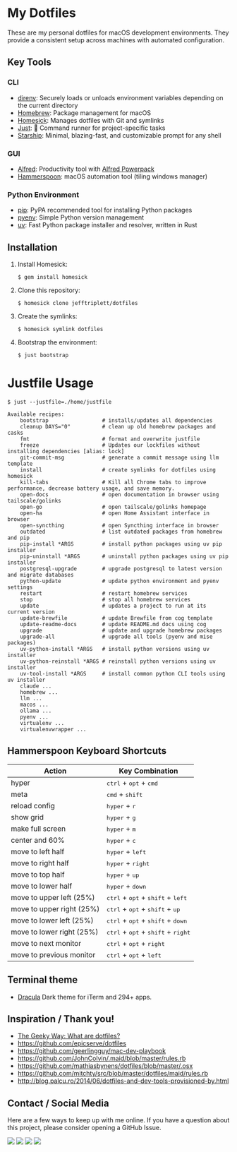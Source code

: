 # My Dotfiles

These are my personal dotfiles for macOS development environments. They provide a consistent setup across machines with automated configuration.

## Key Tools

### CLI

- [direnv][direnv]: Securely loads or unloads environment variables depending on the current directory
- [Homebrew][homebrew]: Package management for macOS
- [Homesick][homesick]: Manages dotfiles with Git and symlinks
- [Just](https://github.com/casey/just): 🤖 Command runner for project-specific tasks
- [Starship][starship]: Minimal, blazing-fast, and customizable prompt for any shell

### GUI

- [Alfred][alfred]: Productivity tool with [Alfred Powerpack][alfred-powerpack]
- [Hammerspoon][hammerspoon]: macOS automation tool (tiling windows manager)

### Python Environment

- [pip][pip]: PyPA recommended tool for installing Python packages
- [pyenv][pyenv]: Simple Python version management
- [uv][uv]: Fast Python package installer and resolver, written in Rust

## Installation

1. Install Homesick:
   ```shell
   $ gem install homesick
   ```

2. Clone this repository:
   ```shell
   $ homesick clone jefftriplett/dotfiles
   ```

3. Create the symlinks:
   ```shell
   $ homesick symlink dotfiles
   ```

4. Bootstrap the environment:
   ```shell
   $ just bootstrap
   ```

# Justfile Usage

<!-- [[[cog
from scripts.run_command import run
run("just --justfile=./home/justfile", with_console=True)
]]] -->

```shell
$ just --justfile=./home/justfile

Available recipes:
    bootstrap                 # installs/updates all dependencies
    cleanup DAYS="0"          # clean up old homebrew packages and casks
    fmt                       # format and overwrite justfile
    freeze                    # Updates our lockfiles without installing dependencies [alias: lock]
    git-commit-msg            # generate a commit message using llm template
    install                   # create symlinks for dotfiles using homesick
    kill-tabs                 # Kill all Chrome tabs to improve performance, decrease battery usage, and save memory.
    open-docs                 # open documentation in browser using tailscale/golinks
    open-go                   # open tailscale/golinks homepage
    open-ha                   # open Home Assistant interface in browser
    open-syncthing            # open Syncthing interface in browser
    outdated                  # list outdated packages from homebrew and pip
    pip-install *ARGS         # install python packages using uv pip installer
    pip-uninstall *ARGS       # uninstall python packages using uv pip installer
    postgresql-upgrade        # upgrade postgresql to latest version and migrate databases
    python-update             # update python environment and pyenv settings
    restart                   # restart homebrew services
    stop                      # stop all homebrew services
    update                    # updates a project to run at its current version
    update-brewfile           # update Brewfile from cog template
    update-readme-docs        # update README.md docs using cog
    upgrade                   # update and upgrade homebrew packages
    upgrade-all               # upgrade all tools (pyenv and mise packages)
    uv-python-install *ARGS   # install python versions using uv installer
    uv-python-reinstall *ARGS # reinstall python versions using uv installer
    uv-tool-install *ARGS     # install common python CLI tools using uv installer
    claude ...
    homebrew ...
    llm ...
    macos ...
    ollama ...
    pyenv ...
    virtualenv ...
    virtualenvwrapper ...
```

<!-- [[[end]]] -->

## Hammerspoon Keyboard Shortcuts

| Action                    | Key Combination                                                        |
| ------------------------- | ---------------------------------------------------------------------- |
| hyper                     | <kbd>ctrl</kbd> + <kbd>opt</kbd> + <kbd>cmd</kbd>                      |
| meta                      | <kbd>cmd</kbd> + <kbd>shift</kbd>                                      |
| reload config             | <kbd>hyper</kbd> + <kbd>r</kbd>                                        |
| show grid                 | <kbd>hyper</kbd> + <kbd>g</kbd>                                        |
| make full screen          | <kbd>hyper</kbd> + <kbd>m</kbd>                                        |
| center and 60%            | <kbd>hyper</kbd> + <kbd>c</kbd>                                        |
| move to left half         | <kbd>hyper</kbd> + <kbd>left</kbd>                                     |
| move to right half        | <kbd>hyper</kbd> + <kbd>right</kbd>                                    |
| move to top half          | <kbd>hyper</kbd> + <kbd>up</kbd>                                       |
| move to lower half        | <kbd>hyper</kbd> + <kbd>down</kbd>                                     |
| move to upper left (25%)  | <kbd>ctrl</kbd> + <kbd>opt</kbd> + <kbd>shift</kbd> + <kbd>left</kbd>  |
| move to upper right (25%) | <kbd>ctrl</kbd> + <kbd>opt</kbd> + <kbd>shift</kbd> + <kbd>up</kbd>    |
| move to lower left (25%)  | <kbd>ctrl</kbd> + <kbd>opt</kbd> + <kbd>shift</kbd> + <kbd>down</kbd>  |
| move to lower right (25%) | <kbd>ctrl</kbd> + <kbd>opt</kbd> + <kbd>shift</kbd> + <kbd>right</kbd> |
| move to next monitor      | <kbd>ctrl</kbd> + <kbd>opt</kbd> + <kbd>right</kbd>                    |
| move to previous monitor  | <kbd>ctrl</kbd> + <kbd>opt</kbd> + <kbd>left</kbd>                     |

## Terminal theme

- [Dracula][dracula] Dark theme for iTerm and 294+ apps.

## Inspiration / Thank you!

- [The Geeky Way: What are dotfiles?](http://www.thegeekyway.com/what-are-dotfiles/)
- https://github.com/epicserve/dotfiles
- https://github.com/geerlingguy/mac-dev-playbook
- https://github.com/JohnColvin/.maid/blob/master/rules.rb
- https://github.com/mathiasbynens/dotfiles/blob/master/.osx
- https://github.com/mitchty/src/blob/master/dotfiles/maid/rules.rb
- http://blog.palcu.ro/2014/06/dotfiles-and-dev-tools-provisioned-by.html

[alfred-powerpack]: https://www.alfredapp.com/powerpack/
[alfred]: https://www.alfredapp.com/
[direnv]: https://direnv.net/
[dracula]: https://draculatheme.com/iterm
[espanso]: https://espanso.org/
[hammerspoon]: http://www.hammerspoon.org/
[homebrew]: http://brew.sh/
[homesick]: https://github.com/technicalpickles/homesick
[modd]: https://github.com/cortesi/modd
[pip]: https://pip.pypa.io/en/latest/
[pyenv]: https://github.com/yyuu/pyenv
[starship]: https://starship.rs/
[uv]: https://github.com/astral-sh/uv

## Contact / Social Media

Here are a few ways to keep up with me online. If you have a question about this project, please consider opening a GitHub Issue.

[![](https://jefftriplett.com/assets/images/social/github.png)](https://github.com/jefftriplett)
[![](https://jefftriplett.com/assets/images/social/globe.png)](https://jefftriplett.com/)
[![](https://jefftriplett.com/assets/images/social/twitter.png)](https://twitter.com/webology)
[![](https://jefftriplett.com/assets/images/social/docker.png)](https://hub.docker.com/u/jefftriplett/)
